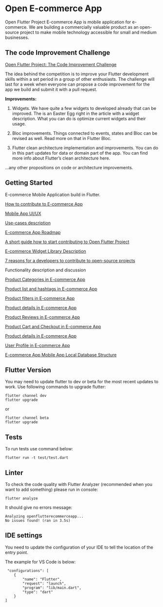 # Open E-commerce App

Open Flutter Project E-commerce App is mobile application for e-commerce. We are building a commercially valuable product as an open-source project to make mobile technology accessible for small and medium businesses.

## The code Improvement Challenge

[Open Flutter Project: The Code Improvement Challenge](https://medium.com/@openflutterproject/open-flutter-project-the-code-improvement-challenge-ef04d9c6f716)

The idea behind the competition is to improve your Flutter development skills within a set period in a group of other enthusiasts. The challenge will last for a week when everyone can propose a code improvement for the app we build and submit it with a pull request.

**Improvements:**

1. Widgets. We have quite a few widgets to developed already that can be improved. The is an Easter Egg right in the article with a widget description. What you can do is optimize current widgets and their usage.

2. Bloc improvements. Things connected to events, states and Bloc can be revised as well. Read more on that in Flutter Bloc.

3. Flutter clean architecture implementation and improvements. You can do in this part updates for data or domain part of the app. You can find more info about Flutter’s clean architecture here.

...any other propositions on code or architecture improvements. 


## Getting Started

E-commerce Mobile Application build in Flutter.

[How to contribute to E-commerce App](https://medium.com/@openflutterproject/open-flutter-project-how-to-contribute-to-e-commerce-app-ab643996508f)

[Mobile App UI/UX](https://medium.com/@openflutterproject/open-flutter-project-e-commerce-app-fe97570a633)

[Use-cases description](https://medium.com/@openflutterproject/open-flutter-project-e-commerce-app-use-cases-and-features-6b7414a6e708)

[E-commerce App Roadmap](https://medium.com/@openflutterproject/open-flutter-project-e-commerce-app-development-roadmap-2473952aebc5)

[A short guide how to start contributing to Open Flutter Project](https://medium.com/@openflutterproject/open-flutter-project-developer-guidelines-4a4fa3fa289e)

[E-commerce Widget Library Description](https://medium.com/@openflutterproject/open-flutter-project-e-commerce-app-flutter-widgets-f63f3c33ac94)

[7 reasons for a developers to contribute to open-source projects](https://medium.com/@openflutterproject/7-reasons-for-a-developers-to-contribute-to-open-source-projects-94868870f5a1)

Functionality description and discussion

[Product Categories in E-commerce App](https://medium.com/@openflutterproject/open-flutter-project-product-categories-in-e-commerce-app-84d94117e30e)

[Product list and hashtags in E-commerce App](https://medium.com/@openflutterproject/open-flutter-project-product-list-and-hashtags-in-e-commerce-app-2c17dd339f31)

[Product filters in E-commerce App](https://medium.com/@openflutterproject/open-flutter-project-product-filters-in-e-commerce-app-ef62efcc019f)

[Product details in E-commerce App](https://medium.com/@openflutterproject/open-flutter-project-product-details-in-e-commerce-app-424b9a81fe37)

[Product Reviews in E-commerce App](https://medium.com/@openflutterproject/open-flutter-project-product-reviews-in-e-commerce-app-5feec27a560)

[Product Cart and Checkout in E-commerce App](https://medium.com/@openflutterproject/open-flutter-project-product-cart-and-checkout-in-e-commerce-app-4311dcebf7e2)

[Product details in E-commerce App](https://medium.com/@openflutterproject/open-flutter-project-product-details-in-e-commerce-app-424b9a81fe37)

[User Profile in E-commerce App](https://medium.com/@openflutterproject/open-flutter-project-user-profile-in-e-commerce-app-941b8c53a974)


[E-commerce App Mobile App Local Database Structure](https://medium.com/@openflutterproject/open-flutter-project-e-commerce-app-local-database-4744b61264c7)

## Flutter Version

You may need to update flutter to dev or beta for the most recent updates to work. Use following commands to upgrade flutter:

```
flutter channel dev
flutter upgrade
```
or

```
flutter channel beta
flutter upgrade
```

## Tests
To run tests use command below:

```
flutter run -t test/test.dart
```

## Linter
To check the code quality with Flutter Analyzer (recommended when you want to add something) please run in console:

    flutter analyze

It should give no errors message:

    Analyzing openflutterecommerceapp...
    No issues found! (ran in 3.5s)

## IDE settings
You need to update the configuration of your IDE to tell the location of the entry point.

The example for VS Code is below:

     "configurations": [
        {
            "name": "Flutter",
            "request": "launch",
            "program": "lib/main.dart",
            "type": "dart"
        }
    ]
